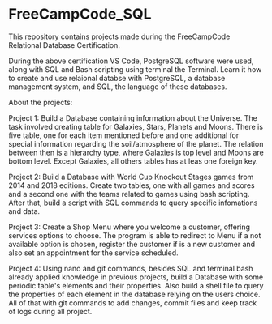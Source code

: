 # FreeCampCode_SQL
This repository contains projects made during the FreeCampCode Relational Database Certification.

During the above certification VS Code, PostgreSQL software were used, along with SQL and Bash scripting using terminal the Terminal.
Learn it how to create and use relaional databse with PostgreSQL, a database management system, and SQL, the language of these databases.

About the projects:

Project 1: Build a Database containing information about the Universe. The task involved creating table for Galaxies, Stars, Planets and Moons. 
There is five table, one for each item mentioned before and one additional for special information regarding the soil/atmosphere of the planet.
The relation between then is a hierarchy type, where Galaxies is top level and Moons are bottom level. Except Galaxies, all others tables has at leas one foreign key.

Project 2: Build a Database with World Cup Knockout Stages games from 2014 and 2018 editions. Create two tables, one with all games and scores and a second one with
the teams related to games using bash scripting. After that, build a script with SQL commands to query specific infomations and data.

Project 3: Create a Shop Menu where you welcome a customer, offering services options to choose. The program is able to redirect to Menu if a not available option is chosen,
register the customer if is a new customer and also set an appointment for the service scheduled.

Project 4: Using nano and git commands, besides SQL and terminal bash already applied knowledge in previous projects, build a Database with some periodic table's elements
and their properties. Also build a shell file to query the properties of each element in the database relying on the users choice. All of that with git commands to add changes,
commit files and keep track of logs during all project.
